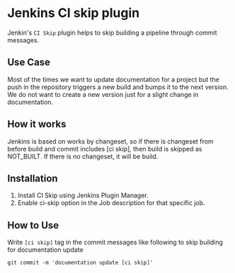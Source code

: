 # Jenkins CI skip plugin
Jenkin's `CI Skip` plugin helps to skip building a pipeline through commit messages.

## Use Case
Most of the times we want to update documentation for a project but the push in the repository
triggers a new build and bumps it to the next version. We do not want to create a new version
just for a slight change in documentation.

## How it works
Jenkins is based on works by changeset, so if there is changeset from before build and commit includes [ci skip], then build is skipped as NOT_BUILT. If there is no changeset, it will be build.

## Installation
1. Install CI Skip using Jenkins Plugin Manager.
2. Enable ci-skip option in the Job description for that specific job.

## How to Use
Write `[ci skip]` tag in the commit messages like following to skip building for documentation update
```
git commit -m 'documentation update [ci skip]'
```
